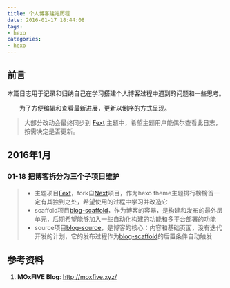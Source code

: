 ```yaml
---
title: 个人博客建站历程
date: 2016-01-17 18:44:08
tags: 
- hexo
categories:
- hexo
---
```

<h2 id="intro">前言</h2>本篇日志用于记录和归纳自己在学习搭建个人博客过程中遇到的问题和一些思考。

　　为了方便编辑和查看最新进展，更新以倒序的方式呈现。
  
> 大部分改动会最终同步到 [Fext][1] 主题中，希望主题用户能偶尔查看此日志，按需决定是否更新。

[1]: https://github.com/yqfang/hexo-theme-fext
<!-- more -->




## 2016年1月

### 01-18 把博客拆分为三个子项目维护
>- 主题项目[Fext][1.1]，fork自[Next][1.2]项目，作为hexo theme主题排行榜榜首一定有其独到之处，希望使用的过程中学习并改造它
>- scaffold项目[blog-scaffold][1.3]，作为博客的容器，是构建和发布的最外层单元，后期希望能够加入一些自动化构建的功能和多平台部署的功能
>- source项目[blog-source][1.4]，是博客的核心：内容和基础页面，没有迭代开发的计划，它的发布过程作为[blog-scaffold][1.3]的后置条件自动触发
 
[1.1]: https://github.com/yqfang/hexo-theme-fext
[1.2]: https://github.com/iissnan/hexo-theme-next
[1.3]: https://github.com/yqfang/blog-scaffold
[1.4]: https://github.com/yqfang/blog-source

## 参考资料

1. **MOxFIVE Blog**: <http://moxfive.xyz/>